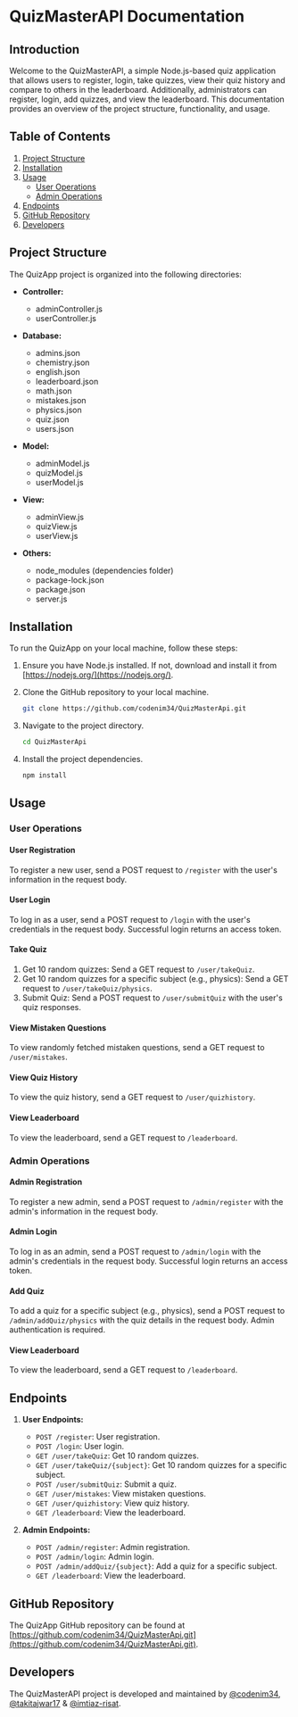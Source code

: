 # QuizMasterAPI Documentation

## Introduction

Welcome to the QuizMasterAPI, a simple Node.js-based quiz application that allows users to register, login, take quizzes, view their quiz history and compare to others in the leaderboard. Additionally, administrators can register, login, add quizzes, and view the leaderboard. This documentation provides an overview of the project structure, functionality, and usage.

## Table of Contents

1. [Project Structure](#project-structure)
2. [Installation](#installation)
3. [Usage](#usage)
    - [User Operations](#user-operations)
    - [Admin Operations](#admin-operations)
4. [Endpoints](#endpoints)
5. [GitHub Repository](#github-repository)
6. [Developers](#Developers)

## Project Structure

The QuizApp project is organized into the following directories:

- **Controller:**
  - adminController.js
  - userController.js

- **Database:**
  - admins.json
  - chemistry.json
  - english.json
  - leaderboard.json
  - math.json
  - mistakes.json
  - physics.json
  - quiz.json
  - users.json

- **Model:**
  - adminModel.js
  - quizModel.js
  - userModel.js

- **View:**
  - adminView.js
  - quizView.js
  - userView.js

- **Others:**
  - node_modules (dependencies folder)
  - package-lock.json
  - package.json
  - server.js

## Installation

To run the QuizApp on your local machine, follow these steps:

1. Ensure you have Node.js installed. If not, download and install it from [https://nodejs.org/](https://nodejs.org/).

2. Clone the GitHub repository to your local machine.

    ```bash
    git clone https://github.com/codenim34/QuizMasterApi.git
    ```

3. Navigate to the project directory.

    ```bash
    cd QuizMasterApi
    ```

4. Install the project dependencies.

    ```bash
    npm install
    ```

## Usage

### User Operations

#### User Registration

To register a new user, send a POST request to `/register` with the user's information in the request body.

#### User Login

To log in as a user, send a POST request to `/login` with the user's credentials in the request body. Successful login returns an access token.

#### Take Quiz

1. Get 10 random quizzes: Send a GET request to `/user/takeQuiz`.
2. Get 10 random quizzes for a specific subject (e.g., physics): Send a GET request to `/user/takeQuiz/physics`.
3. Submit Quiz: Send a POST request to `/user/submitQuiz` with the user's quiz responses.

#### View Mistaken Questions

To view randomly fetched mistaken questions, send a GET request to `/user/mistakes`.

#### View Quiz History

To view the quiz history, send a GET request to `/user/quizhistory`.

#### View Leaderboard

To view the leaderboard, send a GET request to `/leaderboard`.

### Admin Operations

#### Admin Registration

To register a new admin, send a POST request to `/admin/register` with the admin's information in the request body.

#### Admin Login

To log in as an admin, send a POST request to `/admin/login` with the admin's credentials in the request body. Successful login returns an access token.

#### Add Quiz

To add a quiz for a specific subject (e.g., physics), send a POST request to `/admin/addQuiz/physics` with the quiz details in the request body. Admin authentication is required.

#### View Leaderboard

To view the leaderboard, send a GET request to `/leaderboard`.

## Endpoints

1. **User Endpoints:**
    - `POST /register`: User registration.
    - `POST /login`: User login.
    - `GET /user/takeQuiz`: Get 10 random quizzes.
    - `GET /user/takeQuiz/{subject}`: Get 10 random quizzes for a specific subject.
    - `POST /user/submitQuiz`: Submit a quiz.
    - `GET /user/mistakes`: View mistaken questions.
    - `GET /user/quizhistory`: View quiz history.
    - `GET /leaderboard`: View the leaderboard.
    

2. **Admin Endpoints:**
    - `POST /admin/register`: Admin registration.
    - `POST /admin/login`: Admin login.
    - `POST /admin/addQuiz/{subject}`: Add a quiz for a specific subject.
    - `GET /leaderboard`: View the leaderboard.

## GitHub Repository

The QuizApp GitHub repository can be found at [https://github.com/codenim34/QuizMasterApi.git](https://github.com/codenim34/QuizMasterApi.git).

## Developers

The QuizMasterAPI project is developed and maintained by [@codenim34](https://github.com/codenim34), [@takitajwar17](https://github.com/takitajwar17) & [@imtiaz-risat](https://github.com/imtiaz-risat).
